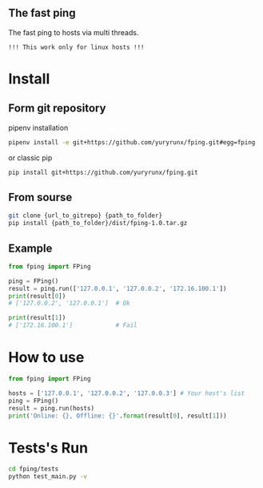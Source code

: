 The fast ping
-

The fast ping to hosts via multi threads.

    !!! This work only for linux hosts !!! 

# Install

## Form git repository

pipenv installation
```bash
pipenv install -e git+https://github.com/yuryrunx/fping.git#egg=fping
```

or classic pip
```bash
pip install git+https://github.com/yuryrunx/fping.git
```

## From sourse

```bash
git clone {url_to_gitrepo} {path_to_folder}
pip install {path_to_folder}/dist/fping-1.0.tar.gz
```

## Example
```python
from fping import FPing

ping = FPing()
result = ping.run(['127.0.0.1', '127.0.0.2', '172.16.100.1'])
print(result[0]) 
# ['127.0.0.2', '127.0.0.1']  # Ok

print(result[1]) 
# ['172.16.100.1']            # Fail

```


# How to use

```python
from fping import FPing

hosts = ['127.0.0.1', '127.0.0.2', '127.0.0.3'] # Your host's list
ping = FPing()
result = ping.run(hosts)
print('Online: {}, Offline: {}'.format(result[0], result[1]))
```

# Tests's Run

```bash
cd fping/tests
python test_main.py -v
```